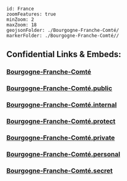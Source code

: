 
```leaflet
id: France
zoomFeatures: true 
minZoom: 2 
maxZoom: 18
geojsonFolder: ./Bourgogne-Franche-Comté/
markerFolder: ./Bourgogne-Franche-Comté//
```


## Confidential Links & Embeds: 

### [Bourgogne-Franche-Comté](/_Standards/Earth/Continent/Europe/Europe~West/France/regions~France/Bourgogne-Franche-Comté.md) 

### [Bourgogne-Franche-Comté.public](/_public/Earth/Continent/Europe/Europe~West/France/regions~France/Bourgogne-Franche-Comté.public.md) 

### [Bourgogne-Franche-Comté.internal](/_internal/Earth/Continent/Europe/Europe~West/France/regions~France/Bourgogne-Franche-Comté.internal.md) 

### [Bourgogne-Franche-Comté.protect](/_protect/Earth/Continent/Europe/Europe~West/France/regions~France/Bourgogne-Franche-Comté.protect.md) 

### [Bourgogne-Franche-Comté.private](/_private/Earth/Continent/Europe/Europe~West/France/regions~France/Bourgogne-Franche-Comté.private.md) 

### [Bourgogne-Franche-Comté.personal](/_personal/Earth/Continent/Europe/Europe~West/France/regions~France/Bourgogne-Franche-Comté.personal.md) 

### [Bourgogne-Franche-Comté.secret](/_secret/Earth/Continent/Europe/Europe~West/France/regions~France/Bourgogne-Franche-Comté.secret.md)

